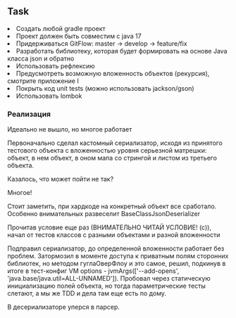 <h2>Task</h2>
<li>Создать любой gradle проект</li>
<li>Проект должен быть совместим с java 17</li>
<li>Придерживаться GitFlow: master -> develop -> feature/fix</li>
<li>Разработать библиотеку, которая будет формировать на основе Java класса json и обратно</li>
<li>Использовать рефлексию</li>
<li>Предусмотреть возможную вложенность объектов (рекурсия), смотрите приложение I</li>
<li>Покрыть код unit tests (можно использовать jackson/gson)</li>
<li>Использовать lombok</li>


<h3>Реализация </h3>
<p>Идеально не вышло, но многое работает</p>
<p>Первоначально сделал кастомный сериализатор, исходя из принятого тестового объекта с вложенностью уровня серьезной матрешки: объект, в нем объект, в оном мапа со стрингой и листом из третьего объекта.</p>
<p>Казалось, что может пойти не так?</p>
<p>Многое!</p>
<p>Стоит заметить, при хардкоде на конкретный объект все сработало. Особенно внимательных развеселит BaseClassJsonDeserializer</p>
<p>Прочитав условие еще раз (ВНИМАТЕЛЬНО ЧИТАЙ УСЛОВИЕ! (с)), начал от тестов классов с разными объектами и разной вложенности</p>
<p>Подправил сериализатор, до определенной вложенности работает без проблем. Затормозил в моменте доступа к приватным полям сторонних библиотек, но методом гуглаОверФлоу и это самое, решил, подкинув в итоге в тест-конфиг VM options - jvmArgs(['--add-opens', 'java.base/java.util=ALL-UNNAMED']). Пробовал через статическую инициализацию полей объекта, но тогда параметрические тесты слетают, а мы же TDD и дела там еще есть по дому.</p>
<p>В десериализаторе уперся в парсер.</p>